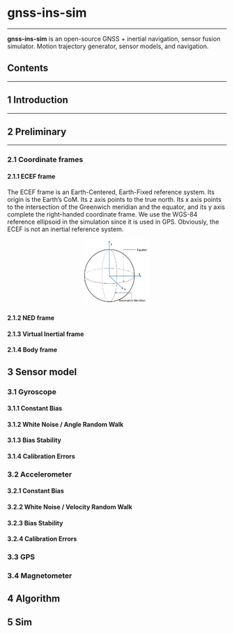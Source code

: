 # **gnss-ins-sim**
---
**gnss-ins-sim** is an open-source GNSS + inertial navigation, sensor fusion simulator.  Motion trajectory generator, sensor models, and navigation. 

## Contents


---

## 1 Introduction
---

## 2 Preliminary
---
### 2.1 Coordinate frames

#### 2.1.1 ECEF frame
The ECEF frame is an Earth-Centered, Earth-Fixed reference system. Its origin is the Earth’s CoM. Its z axis points to the true north. Its x axis points to the intersection of the Greenwich meridian and the equator, and its y axis complete the right-handed coordinate frame. We use the WGS-84 reference ellipsoid in the simulation since it is used in GPS.
Obviously, the ECEF is not an inertial reference system.

<div align=center><img width="150" height="150" src="https://github.com/dxg-aceinna/gnss-ins-sim-doc/blob/master/images/ECEF.png"/></div>

#### 2.1.2 NED frame
#### 2.1.3 Virtual Inertial frame
#### 2.1.4 Body frame
## 3 Sensor model
### 3.1 Gyroscope
#### 3.1.1 Constant Bias
#### 3.1.2 White Noise / Angle Random Walk
#### 3.1.3 Bias Stability
#### 3.1.4 Calibration Errors
### 3.2 Accelerometer
#### 3.2.1 Constant Bias
#### 3.2.2 White Noise / Velocity Random Walk
#### 3.2.3 Bias Stability
#### 3.2.4 Calibration Errors
### 3.3 GPS
### 3.4 Magnetometer
## 4 Algorithm
## 5 Sim


